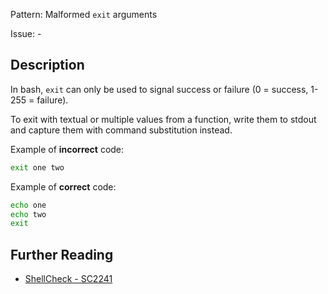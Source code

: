 Pattern: Malformed `exit` arguments

Issue: -

## Description

In bash, `exit` can only be used to signal success or failure (0 = success, 1-255 = failure).

To exit with textual or multiple values from a function, write them to stdout and capture them with command substitution instead.

Example of **incorrect** code:

```sh
exit one two
```

Example of **correct** code:

```sh
echo one
echo two
exit
```

## Further Reading

* [ShellCheck - SC2241](https://github.com/koalaman/shellcheck/wiki/SC2241)
